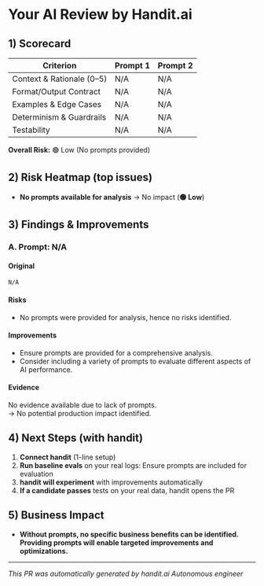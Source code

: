 # Your AI Review by Handit.ai

## 1) Scorecard

| Criterion | Prompt 1 | Prompt 2 |
|-----------|----------|----------|
| Context & Rationale (0–5) | N/A | N/A |
| Format/Output Contract | N/A | N/A |
| Examples & Edge Cases | N/A | N/A |
| Determinism & Guardrails | N/A | N/A |
| Testability | N/A | N/A |

**Overall Risk:** 🟢 Low (No prompts provided)  

## 2) Risk Heatmap (top issues)

- **No prompts available for analysis** → No impact (**🟢 Low**)

## 3) Findings & Improvements

### A. Prompt: N/A

#### Original

```
N/A
```

#### Risks

- No prompts were provided for analysis, hence no risks identified.

#### Improvements

- Ensure prompts are provided for a comprehensive analysis.
- Consider including a variety of prompts to evaluate different aspects of AI performance.

#### Evidence
No evidence available due to lack of prompts.  
→ No potential production impact identified.

## 4) Next Steps (with handit)

1. **Connect handit** (1-line setup)
2. **Run baseline evals** on your real logs: Ensure prompts are included for evaluation
3. **handit will experiment** with improvements automatically
4. **If a candidate passes** tests on your real data, handit opens the PR

## 5) Business Impact

- **Without prompts, no specific business benefits can be identified. Providing prompts will enable targeted improvements and optimizations.**

---

*This PR was automatically generated by handit.ai Autonomous engineer*